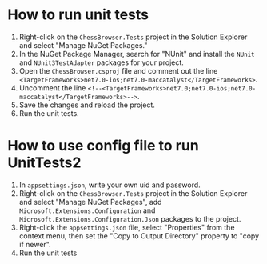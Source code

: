 # How to run unit tests

1. Right-click on the `ChessBrowser.Tests` project in the Solution Explorer and select "Manage NuGet Packages."
2. In the NuGet Package Manager, search for "NUnit" and install the `NUnit` and `NUnit3TestAdapter` packages for your project.
3. Open the `ChessBrowser.csproj` file and comment out the line `<TargetFrameworks>net7.0-ios;net7.0-maccatalyst</TargetFrameworks>`.
4. Uncomment the line `<!--<TargetFrameworks>net7.0;net7.0-ios;net7.0-maccatalyst</TargetFrameworks>-->`.
5. Save the changes and reload the project.
6. Run the unit tests.

# How to use config file to run UnitTests2

1. In `appsettings.json`, write your own uid and password. 
2. Right-click on the `ChessBrowser.Tests` project in the Solution Explorer and select "Manage NuGet Packages", add `Microsoft.Extensions.Configuration` and `Microsoft.Extensions.Configuration.Json` packages to the project.
3. Right-click the `appsettings.json` file, select "Properties" from the context menu, then set the "Copy to Output Directory" property to "copy if newer".
4. Run the unit tests